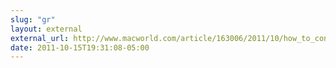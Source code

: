 ```yaml
---
slug: "gr"
layout: external
external_url: http://www.macworld.com/article/163006/2011/10/how_to_configure_icloud_if_you_share_an_apple_id.html
date: 2011-10-15T19:31:08-05:00
---
```

